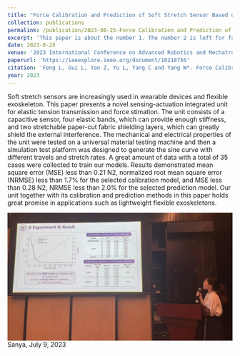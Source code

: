 ```yaml
---
title: "Force Calibration and Prediction of Soft Stretch Sensor Based on Deep Learning"
collection: publications
permalink: /publication/2023-08-25-Force Calibration and Prediction of Soft Stretch Sensor Based on Deep Learning
excerpt: 'This paper is about the number 1. The number 2 is left for future work.'
date: 2023-8-25
venue: '2023 International Conference on Advanced Robotics and Mechatronics (ICARM)'
paperurl: 'https://ieeexplore.ieee.org/document/10218756'
citation: 'Feng L, Gui L, Yan Z, Yu L, Yang C and Yang W*. Force Calibration and Prediction of Soft Stretch Sensor Based on Deep Learning[C], 2023 International Conference on Advanced Robotics and Mechatronics (ICARM). IEEE, 2023: 852-857.'
year: 2023
---
```


Soft stretch sensors are increasingly used in wearable devices and flexible exoskeleton. This paper presents a novel sensing-actuation integrated unit for elastic tension transmission and force stimation. The unit consists of a capacitive sensor, four elastic bands, which can provide enough stiffness, and two stretchable paper-cut fabric shielding layers, which can greatly shield the external interference. The mechanical and electrical properties of the unit were tested on a universal material testing machine and then a simulation test platform was designed to generate the sine curve with different travels and stretch rates. A great amount of data with a total of 35 cases were collected to train our models. Results demonstrated mean square error (MSE) less than 0.21 N2, normalized root mean square error (NRMSE) less than 1.7% for the selected calibration model, and MSE less than 0.28 N2, NRMSE less than 2.0% for the selected prediction model. Our unit together with its calibration and prediction methods in this paper holds great promise in applications such as lightweight flexible exoskeletons.


<div style="display:flex;justify-content:center;">
   <img src="/images/ICARM2023.jpg" width="600" alt="Fig" style="margin:auto;">
</div>
Sanya, July 9, 2023
<br>
